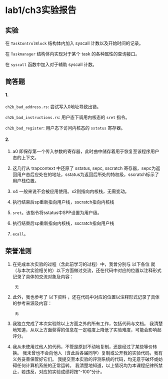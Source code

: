 # lab1/ch3实验报告

## 实验

在 `TaskControlBlock` 结构体内加入 syscall 计数以及开始时间的记录。

在 `Taskmanager` 结构体内实现对于某个 task 的各种属性的查询接口。

在 `syscall` 函数中加入对于辅助 syscall 计数。

## 简答题

#### 1.

`ch2b_bad_address.rs`: 尝试写入0地址导致出错。

`ch2b_bad_instructions.rs`: 用户态下调用内核态的 `sret` 指令。

`ch2b_bad_register`: 用户态下访问内核态的 `sstatus` 寄存器。

#### 2.

1. a0 即保存第一个传入参数的寄存器，此时曲中储存着用于恢复至该程序用户态的上下文。

2. 这几行从 trapcontext 中还原了 sstatus, sepc, sscratch 寄存器，sepc为返回用户态后应处在的地址，sstatus为返回后所处的特权级，sscratch标示了用户栈位置。

3. x4 一般来说不会被应用使用。x2则指向内核栈，无需变动。

4. 执行结束后sp重新指向用户栈，sscratch指向内核栈

5. `sret`。该指令将sstatus中SPP设置为用户级。

6. 执行结束后sp重新指向内核栈，sscratch指向用户栈

7. `ecall`。

## 荣誉准则



1. 在完成本次实验的过程（含此前学习的过程）中，我曾分别与 以下各位 就（与本次实验相关的）以下方面做过交流，还在代码中对应的位置以注释形式记录了具体的交流对象及内容：

        无

2. 此外，我也参考了 以下资料 ，还在代码中对应的位置以注释形式记录了具体的参考来源及内容：

        无

3. 我独立完成了本次实验除以上方面之外的所有工作，包括代码与文档。 我清楚地知道，从以上方面获得的信息在一定程度上降低了实验难度，可能会影响起评分。

4. 我从未使用过他人的代码，不管是原封不动地复制，还是经过了某些等价转换。 我未曾也不会向他人（含此后各届同学）复制或公开我的实验代码，我有义务妥善保管好它们。 我提交至本实验的评测系统的代码，均无意于破坏或妨碍任何计算机系统的正常运转。 我清楚地知道，以上情况均为本课程纪律所禁止，若违反，对应的实验成绩将按“-100”分计。